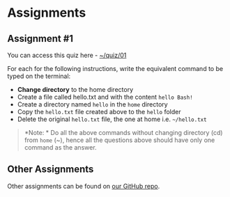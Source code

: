 # Assignments

## Assignment #1
You can access this quiz here - [~/quiz/01](p102.sci.website/quiz/01)


For each for the following instructions, write the equivalent command to be typed on the terminal:

* **Change directory** to the home directory
* Create a file called hello.txt and with the content `hello Bash!`
* Create a directory named `hello` in the `home` directory
* Copy the `hello.txt` file created above to the `hello` folder
* Delete the original `hello.txt` file, the one at home i.e. `~/hello.txt`

> *Note: * Do all the above commands without changing directory (cd) from `home` (~), hence all the questions above should have only one command as the answer.

## Other Assignments
Other assignments can be found on [our GitHub repo](https://github.com/uonbi/programming102/tree/master/assignments).

